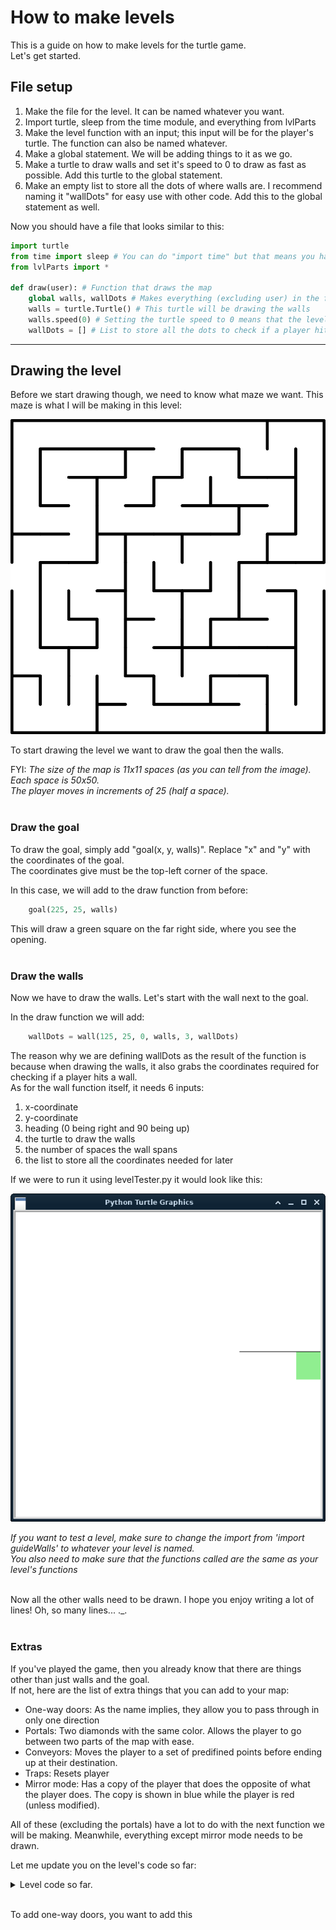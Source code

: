 <!-- If you can't tell from the file extension, this is a markdown file. To view it as intended, open it using an app that can display markdown files.

Ex:
 - Visual Studio Code
 - Sublime Text
 - Atom
 - Typora
 - Markdown Pad

If you can't use any of these, then I recommend just reading it from the github page.-->

# How to make levels

This is a guide on how to make levels for the turtle game.  
Let's get started.

## File setup

1. Make the file for the level. It can be named whatever you want.
2. Import turtle, sleep from the time module, and everything from lvlParts
3. Make the level function with an input; this input will be for the player's turtle. The function can also be named whatever.
4. Make a global statement. We will be adding things to it as we go.
5. Make a turtle to draw walls and set it's speed to 0 to draw as fast as possible. Add this turtle to the global statement.
6. Make an empty list to store all the dots of where walls are. I recommend naming it "wallDots" for easy use with other code. Add this to the global statement as well.


Now you should have a file that looks similar to this:

```py
import turtle
from time import sleep # You can do "import time" but that means you have to type "time.sleep()" everytime you use sleep
from lvlParts import *

def draw(user): # Function that draws the map
    global walls, wallDots # Makes everything (excluding user) in the function global
    walls = turtle.Turtle() # This turtle will be drawing the walls
    walls.speed(0) # Setting the turtle speed to 0 means that the level is drawn as fast as possible
    wallDots = [] # List to store all the dots to check if a player hit a wall

```
---
## Drawing the level

Before we start drawing though, we need to know what maze we want. This maze is what I will be making in this level:

![Image of a maze](lvlGuideMedia/guide-walls-maze.svg)

To start drawing the level we want to draw the goal then the walls.

FYI: _The size of the map is 11x11 spaces (as you can tell from the image). Each space is 50x50.  
The player moves in increments of 25 (half a space)._<br/><br/>

### Draw the goal

To draw the goal, simply add "goal(x, y, walls)". Replace "x" and "y" with the coordinates of the goal.  
The coordinates give must be the top-left corner of the space.

In this case, we will add to the draw function from before:

```py
    goal(225, 25, walls)
```

This will draw a green square on the far right side, where you see the opening.<br/><br/>

### Draw the walls

Now we have to draw the walls. Let's start with the wall next to the goal.

In the draw function we will add:
```py
    wallDots = wall(125, 25, 0, walls, 3, wallDots)
```

The reason why we are defining wallDots as the result of the function is because when drawing the walls, it also grabs the coordinates required for checking if a player hits a wall.  
As for the wall function itself, it needs 6 inputs:

1. x-coordinate
2. y-coordinate
3. heading (0 being right and 90 being up)
4. the turtle to draw the walls
5. the number of spaces the wall spans
6. the list to store all the coordinates needed for later

If we were to run it using levelTester.py it would look like this:

![Progress so far is a green square on the far right edge with a horizontal line above it](lvlGuideMedia/Progress0.png)

_If you want to test a level, make sure to change the import from 'import guideWalls' to whatever your level is named.  
You also need to make sure that the functions called are the same as your level's functions_<br/><br/>

Now all the other walls need to be drawn. I hope you enjoy writing a lot of lines! Oh, so many lines... ._.<br/><br/>

### Extras

If you've played the game, then you already know that there are things other than just walls and the goal.  
If not, here are the list of extra things that you can add to your map:
- One-way doors: As the name implies, they allow you to pass through in only one direction
- Portals: Two diamonds with the same color. Allows the player to go between two parts of the map with ease.
- Conveyors: Moves the player to a set of predifined points before ending up at their destination.
- Traps: Resets player
- Mirror mode: Has a copy of the player that does the opposite of what the player does. The copy is shown in blue while the player is red (unless modified).

All of these (excluding the portals) have a lot to do with the next function we will be making. Meanwhile, everything except mirror mode needs to be drawn.

Let me update you on the level's code so far:
<details>
<summary>Level code so far.</summary>

```py
import turtle
from time import sleep # You can do "import time" but that means you have to type "time.sleep()" everytime you use sleep
from lvlParts import *

def draw(user): # Function that draws the map
    global walls, wallDots # Makes everything (excluding user) in the function global
    walls = turtle.Turtle() # This turtle will be drawing the walls
    walls.speed(0) # Setting the turtle speed to 0 means that the level is drawn as fast as possible
    wallDots = [] # List to store all the dots to check if a player hit a wall

    goal(225, 25, walls)

    # Main wall tree
    wallDots = wall(125, 25, 0, walls, 3, wallDots)
    wallDots = wall(125, -75, 90, walls, 2, wallDots) # Branch heading South
    wallDots = wall(75, -75, 0, walls, 2, wallDots)
    wallDots = wall(75, -125, 90, walls, 1, wallDots)
    wallDots = wall(-25, -125, 0, walls, 5, wallDots)
    wallDots = wall(225, -225, 90, walls, 4, wallDots) # Branch on East side heading North
    wallDots = wall(175, -25, 0, walls, 1, wallDots)

    wallDots = wall(25, -175, 90, walls, 3, wallDots) # Branch in center of map heading North
    wallDots = wall(-25, -25, 0, walls, 2, wallDots)
    wallDots = wall(-25, -25, 90, walls, 1, wallDots)
    wallDots = wall(75, -25, 90, walls, 1, wallDots)

    # Return to Main wall, going down branch heading North
    wallDots = wall(175, 25, 90, walls, 1, wallDots)
    wallDots = wall(175, 75, 0, walls, 1, wallDots)
    wallDots = wall(225, 75, 90, walls, 3, wallDots)
    wallDots = wall(125, 175, 0, walls, 2, wallDots)
    wallDots = wall(125, 175, 90, walls, 1, wallDots)
    wallDots = wall(25, 225, 0, walls, 2, wallDots)
    wallDots = wall(25, 175, 90, walls, 1, wallDots)
    wallDots = wall(-25, 175, 0, walls, 1, wallDots)
    wallDots = wall(-25, 125, 90, walls, 1, wallDots)
    wallDots = wall(-75, 125, 0, walls, 1, wallDots)
    # End of Main wall

    # Start of biggest wall tree
    wallDots = wall(175, -275, 90, walls, 2, wallDots)
    wallDots = wall(75, -175, 0, walls, 2, wallDots)
    wallDots = wall(75, -225, 90, walls, 1, wallDots)
    wallDots = wall(-25, -225, 0, walls, 3, wallDots)
    wallDots = wall(-25, -225, 90, walls, 1, wallDots)
    wallDots = wall(-75, -175, 0, walls, 1, wallDots)
    wallDots = wall(-75, -175, 90, walls, 5, wallDots)
    wallDots = wall(-125, -25, 0, walls, 1, wallDots)
    wallDots = wall(-75, -75, 0, walls, 1, wallDots)

    # Split
    wallDots = wall(-125, 75, 0, walls, 5, wallDots)
    # Eastern side
    wallDots = wall(25, 25, 90, walls, 1, wallDots)
    wallDots = wall(125, 75, 90, walls, 1, wallDots)
    wallDots = wall(25, 125, 0, walls, 3, wallDots)
    wallDots = wall(75, 125, 90, walls, 1, wallDots)
    # End of Eastern side
    # Western side
    # Split
    wallDots = wall(-125, 25, 90, walls, 3, wallDots)
    # Northern side
    wallDots = wall(-175, 175, 0, walls, 2, wallDots)
    wallDots = wall(-75, 175, 90, walls, 1, wallDots)
    wallDots = wall(-225, 225, 0, walls, 4, wallDots)
    wallDots = wall(-225, 125, 90, walls, 2, wallDots)
    wallDots = wall(-225, 125, 0, walls, 1, wallDots)
    # End of Northern side
    # Southern side
    wallDots = wall(-225, 25, 0, walls, 2, wallDots)
    wallDots = wall(-225, -125, 90, walls, 3, wallDots)
    wallDots = wall(-225, -125, 0, walls, 2, wallDots)
    wallDots = wall(-125, -125, 90, walls, 1, wallDots)
    wallDots = wall(-175, -75, 0, walls, 1, wallDots)
    wallDots = wall(-175, -225, 90, walls, 2, wallDots)
    wallDots = wall(-175, -75, 90, walls, 1, wallDots)
    # End of biggest wall

    # Start of small border walls
    wallDots = wall(-275, 75, 0, walls, 2, wallDots)
    wallDots = wall(175, 225, 90, walls, 1, wallDots)
    wallDots = wall(-275, -175, 0, walls, 1, wallDots)
    wallDots = wall(-225, -225, 90, walls, 1, wallDots)
    wallDots = wall(-125, -275, 90, walls, 2, wallDots)
    wallDots = wall(-125, -225, 0, walls, 1, wallDots)
```
</details><br/>

To add one-way doors, you want to add this